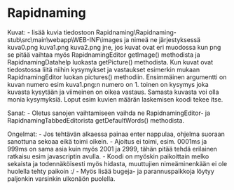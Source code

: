 # Rapidnaming

Kuvat:
    - lisää kuvia tiedostoon Rapidnaming\Rapidnaming-stub\src\main\webapp\WEB-INF\images ja nimeä ne järjestyksessä kuva0.png kuva1.png kuva2.png jne, jos kuvat ovat eri muodossa kun png se pitää vaihtaa myös RapidnamingEditor getImage() methodista ja RapidnamingDatahelp luokasta getPicture() methodista.
    Kun kuvat ovat tiedostossa liitä niihin kysymykset ja vastaukset esimerkin mukaan RapidnamingEditor luokan pictures() methodiin. Ensimmäinen argumentti on kuvan numero esim kuva1.png:n numero on 1. toinen on kysymys joka kuvasta kysytään ja viimeinen on oikea vastaus. Samasta kuvasta voi olla monia kysymyksiä. Loput esim kuvien määrän laskemisen koodi tekee itse.

Sanat:
    - Oletus sanojen vaihtamiseen vaihda ne RapidnamingEditor- ja RapidnamingTabbedEditorista getDefaultWords() methodista.
    
Ongelmat:
    - Jos tehtävän alkaessa painaa enter nappulaa, ohjelma suoraan sanottuna sekoaa eikä toimi oikein.
    - Ajoitus ei toimi, esim. 0001ms ja 999ms on sama asia kuin myös 2001 ja 2999, tähän pitää tehdä erilainen ratkaisu esim javascriptin avulla.
    - Koodi on myöskin paikoittain melko sekaista ja todennäköisesti myös hidasta, muuttujien nimeäminenkään ei ole huolella tehty paikoin :/
    - Myös lisää bugeja- ja parannuspaikkoja löytyy paljonkin varsinkin ulkonäön puolella.
